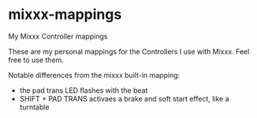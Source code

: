 # mixxx-mappings
My Mixxx Controller mappings

These are my personal mappings for the Controllers I use with Mixxx. Feel free to use them. 

Notable differences from the mixxx built-in mapping:
 
 * the pad trans LED flashes with the beat
 * SHIFT + PAD TRANS activaes a brake and soft start effect, like a turntable
